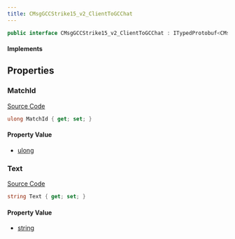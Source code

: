 ```yaml
---
title: CMsgGCCStrike15_v2_ClientToGCChat
---
```


```csharp
public interface CMsgGCCStrike15_v2_ClientToGCChat : ITypedProtobuf<CMsgGCCStrike15_v2_ClientToGCChat>, INativeHandle
```

#### Implements

## Properties

### MatchId

[Source Code](https://github.com/swiftly-solution/swiftlys2/blob/beta/managed/src/SwiftlyS2.Generated/Protobufs/Interfaces/CMsgGCCStrike15_v2_ClientToGCChat.cs#L13)

```csharp
ulong MatchId { get; set; }
```

#### Property Value

- [ulong](https://learn.microsoft.com/dotnet/api/system.uint64)

### Text

[Source Code](https://github.com/swiftly-solution/swiftlys2/blob/beta/managed/src/SwiftlyS2.Generated/Protobufs/Interfaces/CMsgGCCStrike15_v2_ClientToGCChat.cs#L16)

```csharp
string Text { get; set; }
```

#### Property Value

- [string](https://learn.microsoft.com/dotnet/api/system.string)

